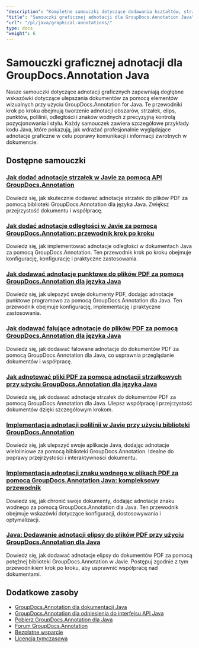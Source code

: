 ```yaml
---
"description": "Kompletne samouczki dotyczące dodawania kształtów, strzałek, obrazów i elementów graficznych do dokumentów za pomocą GroupDocs.Annotation dla Java."
"title": "Samouczki graficznej adnotacji dla GroupDocs.Annotation Java"
"url": "/pl/java/graphical-annotations/"
type: docs
"weight": 6
---
```


# Samouczki graficznej adnotacji dla GroupDocs.Annotation Java

Nasze samouczki dotyczące adnotacji graficznych zapewniają dogłębne wskazówki dotyczące ulepszania dokumentów za pomocą elementów wizualnych przy użyciu GroupDocs.Annotation for Java. Te przewodniki krok po kroku obejmują tworzenie adnotacji obszarów, strzałek, elips, punktów, polilinii, odległości i znaków wodnych z precyzyjną kontrolą pozycjonowania i stylu. Każdy samouczek zawiera szczegółowe przykłady kodu Java, które pokazują, jak wdrażać profesjonalnie wyglądające adnotacje graficzne w celu poprawy komunikacji i informacji zwrotnych w dokumencie.

## Dostępne samouczki

### [Jak dodać adnotacje strzałek w Javie za pomocą API GroupDocs.Annotation](./add-arrow-annotations-java-groupdocs/)
Dowiedz się, jak skutecznie dodawać adnotacje strzałek do plików PDF za pomocą biblioteki GroupDocs.Annotation dla języka Java. Zwiększ przejrzystość dokumentu i współpracę.

### [Jak dodać adnotacje odległości w Javie za pomocą GroupDocs.Annotation: przewodnik krok po kroku](./add-distance-annotations-java-groupdocs-annotation/)
Dowiedz się, jak implementować adnotacje odległości w dokumentach Java za pomocą GroupDocs.Annotation. Ten przewodnik krok po kroku obejmuje konfigurację, konfigurację i praktyczne zastosowania.

### [Jak dodawać adnotacje punktowe do plików PDF za pomocą GroupDocs.Annotation dla języka Java](./groupdocs-annotation-java-add-point-pdf/)
Dowiedz się, jak ulepszyć swoje dokumenty PDF, dodając adnotacje punktowe programowo za pomocą GroupDocs.Annotation dla Java. Ten przewodnik obejmuje konfigurację, implementację i praktyczne zastosowania.

### [Jak dodawać falujące adnotacje do plików PDF za pomocą GroupDocs.Annotation dla języka Java](./groupdocs-java-squiggly-annotations-pdf/)
Dowiedz się, jak dodawać falowane adnotacje do dokumentów PDF za pomocą GroupDocs.Annotation dla Java, co usprawnia przeglądanie dokumentów i współpracę.

### [Jak adnotować pliki PDF za pomocą adnotacji strzałkowych przy użyciu GroupDocs.Annotation dla języka Java](./annotate-pdf-arrows-groupdocs-java/)
Dowiedz się, jak dodawać adnotacje strzałek do dokumentów PDF za pomocą GroupDocs.Annotation dla Java. Ulepsz współpracę i przejrzystość dokumentów dzięki szczegółowym krokom.

### [Implementacja adnotacji polilinii w Javie przy użyciu biblioteki GroupDocs.Annotation](./java-polyline-annotation-groupdocs-guide/)
Dowiedz się, jak ulepszyć swoje aplikacje Java, dodając adnotacje wieloliniowe za pomocą biblioteki GroupDocs.Annotation. Idealne do poprawy przejrzystości i interaktywności dokumentu.

### [Implementacja adnotacji znaku wodnego w plikach PDF za pomocą GroupDocs.Annotation Java: kompleksowy przewodnik](./groupdocs-java-watermark-annotations-pdf-guide/)
Dowiedz się, jak chronić swoje dokumenty, dodając adnotacje znaku wodnego za pomocą GroupDocs.Annotation dla Java. Ten przewodnik obejmuje wskazówki dotyczące konfiguracji, dostosowywania i optymalizacji.

### [Java: Dodawanie adnotacji elipsy do plików PDF przy użyciu GroupDocs.Annotation dla Java](./java-ellipse-annotations-pdf-groupdocs/)
Dowiedz się, jak dodawać adnotacje elipsy do dokumentów PDF za pomocą potężnej biblioteki GroupDocs.Annotation w Javie. Postępuj zgodnie z tym przewodnikiem krok po kroku, aby usprawnić współpracę nad dokumentami.

## Dodatkowe zasoby

- [GroupDocs.Annotation dla dokumentacji Java](https://docs.groupdocs.com/annotation/java/)
- [GroupDocs.Annotation dla odniesienia do interfejsu API Java](https://reference.groupdocs.com/annotation/java/)
- [Pobierz GroupDocs.Annotation dla Java](https://releases.groupdocs.com/annotation/java/)
- [Forum GroupDocs.Annotation](https://forum.groupdocs.com/c/annotation)
- [Bezpłatne wsparcie](https://forum.groupdocs.com/)
- [Licencja tymczasowa](https://purchase.groupdocs.com/temporary-license/)